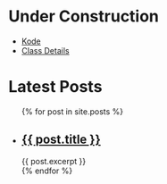 ---
---
# Under Construction

* [Kode](https://docs.google.com/document/d/1J5YzXeR3DysPkzXioFvRnaAyMHvTbTKk1hAvmNx2dNo/edit#)
* [Class Details](./kode.html)

<h1>Latest Posts</h1>

<ul>
  {% for post in site.posts %}
    <li>
      <h2><a href="{{ post.url }}">{{ post.title }}</a></h2>
      {{ post.excerpt }}
    </li>
  {% endfor %}
</ul>